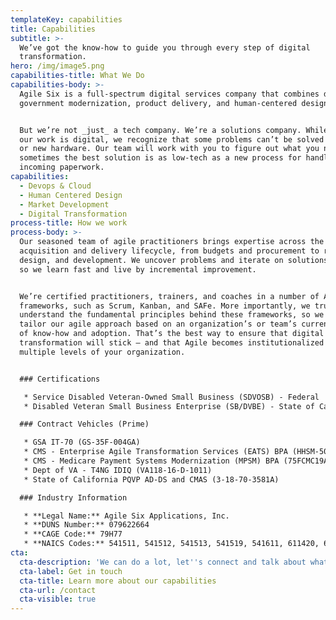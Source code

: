 ```yaml
---
templateKey: capabilities
title: Capabilities
subtitle: >-
  We’ve got the know-how to guide you through every step of digital
  transformation.
hero: /img/image5.png
capabilities-title: What We Do
capabilities-body: >-
  Agile Six is a full-spectrum digital services company that combines digital
  government modernization, product delivery, and human-centered design. 


  But we’re not _just_ a tech company. We’re a solutions company. While most of
  our work is digital, we recognize that some problems can’t be solved by coding
  or new hardware. Our team will work with you to figure out what you need —
  sometimes the best solution is as low-tech as a new process for handling
  incoming paperwork. 
capabilities:
  - Devops & Cloud
  - Human Centered Design
  - Market Development
  - Digital Transformation
process-title: How we work
process-body: >-
  Our seasoned team of agile practitioners brings expertise across the entire
  acquisition and delivery lifecycle, from budgets and procurement to research,
  design, and development. We uncover problems and iterate on solutions quickly,
  so we learn fast and live by incremental improvement. 


  We’re certified practitioners, trainers, and coaches in a number of Agile
  frameworks, such as Scrum, Kanban, and SAFe. More importantly, we truly
  understand the fundamental principles behind these frameworks, so we can
  tailor our agile approach based on an organization’s or team’s current level
  of know-how and adoption. That’s the best way to ensure that digital
  transformation will stick — and that Agile becomes institutionalized at
  multiple levels of your organization. 


  ### Certifications

   * Service Disabled Veteran-Owned Small Business (SDVOSB) - Federal 
   * Disabled Veteran Small Business Enterprise (SB/DVBE) - State of California 

  ### Contract Vehicles (Prime) 

   * GSA IT-70 (GS-35F-004GA) 
   * CMS - Enterprise Agile Transformation Services (EATS) BPA (HHSM-500-2017-00004B)
   * CMS - Medicare Payment Systems Modernization (MPSM) BPA (75FCMC19A0006)
   * Dept of VA - T4NG IDIQ (VA118-16-D-1011)
   * State of California PQVP AD-DS and CMAS (3-18-70-3581A) 

  ### Industry Information 

   * **Legal Name:** Agile Six Applications, Inc. 
   * **DUNS Number:** 079622664 
   * **CAGE Code:** 79H77 
   * **NAICS Codes:** 541511, 541512, 541513, 541519, 541611, 611420, 611430
cta:
  cta-description: 'We can do a lot, let''s connect and talk about what we can do for you.'
  cta-label: Get in touch
  cta-title: Learn more about our capabilities
  cta-url: /contact
  cta-visible: true
---
```


